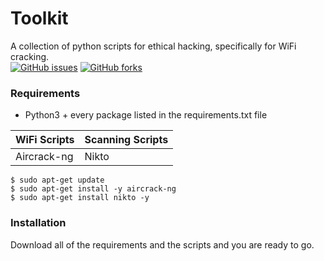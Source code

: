 # Toolkit
A collection of python scripts for ethical hacking, specifically for WiFi cracking.<br>
[![GitHub issues](https://img.shields.io/github/issues/larsfriese/toolkit.svg)](https://GitHub.com/larsfriese/toolkit/issues/) [![GitHub forks](https://img.shields.io/github/forks/larsfriese/toolkit.svg?style=social&label=Fork&maxAge=2592000)](https://GitHub.com/larsfriese/toolkit/network/)

### Requirements
- Python3 + every package listed in the requirements.txt file

| WiFi Scripts  | Scanning Scripts |
| ------------- | ---------------- |
| Aircrack-ng   | Nikto            |

`$ sudo apt-get update` <br>
`$ sudo apt-get install -y aircrack-ng `<br>
`$ sudo apt-get install nikto -y `

### Installation
Download all of the requirements and the scripts and you are ready to go.
